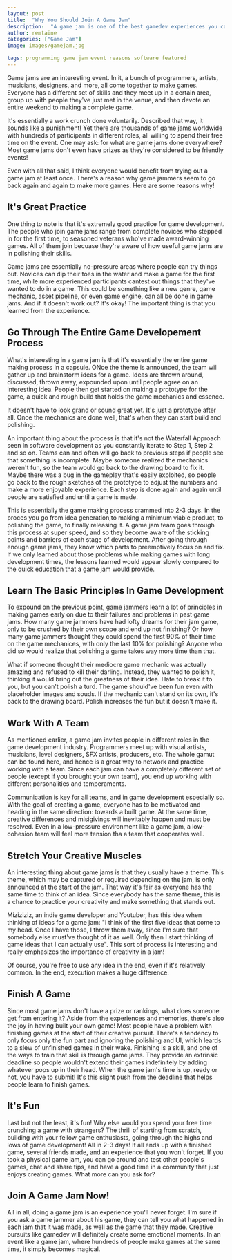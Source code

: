 ```yaml
---
layout: post
title:  "Why You Should Join A Game Jam"
description:  "A game jam is one of the best gamedev experiences you can have! Here's why you should join one!"
author: remtaine
categories: ["Game Jam"]
image: images/gamejam.jpg

tags: programming game jam event reasons software featured
---
```


Game jams are an interesting event. In it, a bunch of programmers, artists, musicians, designers, and more, all come together to make games. Everyone has a different set of skills and they meet up in a certain area, group up with people they've just met in the venue, and then devote an entire weekend to making a complete game.

It's essentially a work crunch done voluntarily. Described that way, it sounds like a punishment! Yet there are thousands of game jams worldwide with hundreds of participants in different roles, all willing to spend their free time on the event. One may ask: for what are game jams done everywhere? Most game jams don't even have prizes as they're considered to be friendly events!

Even with all that said, I think everyone would benefit from trying out a game jam at least once. There's a reason why game jammers seem to go back again and again to make more games. Here are some reasons why!

## It's Great Practice

One thing to note is that it's extremely good practice for game development. The people who join game jams range from complete novices who stepped in for the first time, to seasoned veterans who've made award-winning games. All of them join becuase they're aware of how useful game jams are in polishing their skills.

Game jams are essentially no-pressure areas where people can try things out. Novices can dip their toes in the water and make a game for the first time, while more experienced participants cantest out things that they've wanted to do in a game. This could be something like a new genre, game mechanic, asset pipeline, or even game engine, can all be done in game jams. And if it doesn't work out? It's okay! The important thing is that you learned from the experience.

## Go Through The Entire Game Developement Process

What's interesting in a game jam is that it's essentially the entire game making process in a capsule. ONce the theme is announced, the team will gather up and brainstorm ideas for a game. Ideas are thrown around, discussed, thrown away, expounded upon until people agree on an interesting idea. People then get started on making a prototype for the game, a quick and rough build that holds the game mechanics and essence.

It doesn't have to look grand or sound great yet. It's just a prototype after all. Once the mechanics are done well, that's when they can start build and polishing.

An important thing about the process is that it's not the Waterfall Approach seen in software development as you constantly iterate to Step 1, Step 2 and so on. Teams can and often will go back to previous steps if people see that something is incomplete. Maybe someone realized the mechanics weren't fun, so the team would go back to the drawing board to fix it. Maybe there was a bug in the gameplay that's easily exploited, so people go back to the rough sketches of the prototype to adjust the numbers and make a more enjoyable experience. Each step is done again and again until people are satisfied and until a game is made.

This is essentially the game making process crammed into 2-3 days. In the proces you go from idea generation,to making a minimum viable product, to polishing the game, to finally releasing it. A game jam team goes through this process at super speed, and so they become aware of the sticking points and barriers of each stage of development. After going through enough game jams, they know which parts to preemptively focus on and fix. If we only learned about those problems while making games with long development times, the lessons learned would appear slowly compared to the quick education that a game jam would provide.

## Learn The Basic Principles In Game Development

To expound on the previous point, game jammers learn a lot of principles in making games early on due to their failures and problems in past game jams. How many game jammers have had lofty dreams for their jam game, only to be crushed by their own scope and end up not finishing? Or how many game jammers thought they could spend the first 90% of their time on the game mechanices, with only the last 10% for polishing? Anyone who did so would realize that polishing a game takes way more time than that. 

What if someone thought their mediocre game mechanic was actually amazing and refused to kill their darling. Instead, they wanted to polish it, thinking it would bring out the greatness of their idea. Hate to break it to you, but you can't polish a turd. The game should've been fun even with placeholder images and souds. If the mechanic can't stand on its own, it's back to the drawing board. Polish increases the fun but it doesn't make it.

## Work With A Team

As mentioned earlier, a game jam invites people in different roles in the game development industry. Programmers meet up with visual artists, musicians, level designers, SFX artists, producers, etc. The whole gamut can be found here, and hence is a great way to network and practice working with a team. Since each jam can have a completely different set of people (except if you brought your own team), you end up working with different personalities and temperaments.

Communication is key for all teams, and in game development especially so. With the goal of creating a game, everyone has to be motivated and heading in the same direction: towards a built game. At the same time, creative differences and misigivings will inevitably happen and must be resolved. Even in a low-pressure environment like a game jam, a low-cohesion team will feel more tension tha a team that cooperates well.

## Stretch Your Creative Muscles

An interesting thing about game jams is that they usually have a theme. This theme, which may be captured or required depending on the jam, is only announced at the start of the jam. That way it's fair as everyone has the same time to think of an idea. Since everybody has the same theme, this is a chance to practice your creativity and make something that stands out.

Miziziziz, an indie game developer and Youtuber, has this idea when thinking of ideas for a game jam: "I think of the first five ideas that come to my head. Once I have those, I throw them away, since I'm sure that somebody else must've thought of it as well. Only then I start thinking of game ideas that I can actually use". This sort of process is interesting and really emphasizes the importance of creativity in a jam!

Of course, you're free to use any idea in the end, even if it's relatively common. In the end, execution makes a huge difference.

## Finish A Game

Since most game jams don't have a prize or rankings, what does someone get from entering it? Aside from the experiences and memories, there's also the joy in having built your own game!  Most people have a problem with finishing games at the start of their creative pursuit. There's a tendency to only focus only the fun part and ignoring the polishing and UI, which leards to a slew of unfinished games in their wake. Finishing is a skill, and one of the ways to train that skill is through game jams. They provide an extrinsic deadline so people wouldn't extend their games indefinitely by adding whatever pops up in their head. When the game jam's time is up, ready or not, you have to submit! It's this slight push from the deadline that helps people learn to finish games.

## It's Fun

Last but not the least, it's fun! Why else would you spend your free time crunching a game with strangers? The thrill of starting from scratch, building with your fellow game enthusiasts, going through the highs and lows of game development! All in 2-3 days! It all ends up with a finished game, several friends made, and an experience that you won't forget. If you took a physical game jam, you can go around and test other people's games, chat and share tips, and have a good time in a community that just enjoys creating games. What more can you ask for?

## Join A Game Jam Now!

All in all, doing a game jam is an experience you'll never forget. I'm sure if you ask a game jammer about his game, they can tell you what happened in each jam that it was made, as well as the game that they made. Creative pursuits like gamedev will definitely create some emotional moments. In an event like a game jam, where hundreds of people make games at the same time, it simply becomes magical.